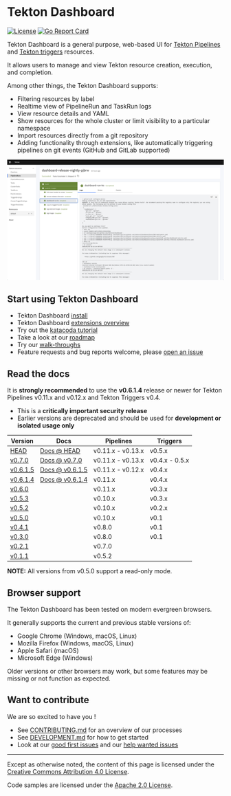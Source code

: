 # Tekton Dashboard

[![License](https://img.shields.io/badge/License-Apache%202.0-blue.svg)](https://github.com/kubernetes/dashboard/blob/master/LICENSE)
[![Go Report Card](https://goreportcard.com/badge/tektoncd/dashboard)](https://goreportcard.com/report/tektoncd/dashboard)

Tekton Dashboard is a general purpose, web-based UI for [Tekton Pipelines](https://github.com/tektoncd/pipeline) and [Tekton triggers](https://github.com/tektoncd/triggers) resources.

It allows users to manage and view Tekton resource creation, execution, and completion.

Among other things, the Tekton Dashboard supports:
- Filtering resources by label
- Realtime view of PipelineRun and TaskRun logs
- View resource details and YAML
- Show resources for the whole cluster or limit visibility to a particular namespace
- Import resources directly from a git repository
- Adding functionality through extensions, like automatically triggering pipelines on git events (GitHub and GitLab supported)

![Dashboard UI workloads page](docs/dashboard-ui.png)

## Start using Tekton Dashboard

- Tekton Dashboard [install](./docs/install.md)
- Tekton Dashboard [extensions overview](./docs/extensions.md)
- Try out the [katacoda tutorial](https://katacoda.com/ncskier/scenarios/tekton-dashboard)
- Take a look at our [roadmap](./roadmap.md)
- Try our [walk-throughs](./docs/walkthrough/README.md)
- Feature requests and bug reports welcome, please [open an issue](https://github.com/tektoncd/dashboard/issues/new/choose)

## Read the docs

It is **strongly recommended** to use the **v0.6.1.4** release or newer for Tekton Pipelines v0.11.x and v0.12.x and Tekton Triggers v0.4.
- This is a **critically important security release**
- Earlier versions are deprecated and should be used for **development or isolated usage only**

| Version | Docs | Pipelines | Triggers |
| ------- | ---- | --------- | -------- |
| [HEAD](./DEVELOPMENT.md) | [Docs @ HEAD](./docs/README.md) | v0.11.x - v0.13.x | v0.5.x |
| [v0.7.0](https://github.com/tektoncd/dashboard/releases/tag/v0.7.0) | [Docs @ v0.7.0](https://github.com/tektoncd/dashboard/tree/v0.7.0/docs) | v0.11.x - v0.13.x | v0.4.x - 0.5.x |
| [v0.6.1.5](https://github.com/tektoncd/dashboard/releases/tag/v0.6.1.5) | [Docs @ v0.6.1.5](https://github.com/tektoncd/dashboard/tree/v0.6.1.5/docs) | v0.11.x - v0.12.x | v0.4.x |
| [v0.6.1.4](https://github.com/tektoncd/dashboard/releases/tag/v0.6.1.4) | [Docs @ v0.6.1.4](https://github.com/tektoncd/dashboard/tree/v0.6.1.4/docs) | v0.11.x | v0.4.x |
| [v0.6.0](https://github.com/tektoncd/dashboard/releases/tag/v0.6.0) | | v0.11.x | v0.3.x |
| [v0.5.3](https://github.com/tektoncd/dashboard/releases/tag/v0.5.3) | | v0.10.x | v0.3.x |
| [v0.5.2](https://github.com/tektoncd/dashboard/releases/tag/v0.5.2) | | v0.10.x | v0.2.x |
| [v0.5.0](https://github.com/tektoncd/dashboard/releases/tag/v0.5.0) | | v0.10.x | v0.1 |
| [v0.4.1](https://github.com/tektoncd/dashboard/releases/tag/v0.4.1) | | v0.8.0 | v0.1 |
| [v0.3.0](https://github.com/tektoncd/dashboard/releases/tag/v0.3.0) | | v0.8.0 | v0.1 |
| [v0.2.1](https://github.com/tektoncd/dashboard/releases/tag/v0.2.1) | | v0.7.0 | |
| [v0.1.1](https://github.com/tektoncd/dashboard/releases/tag/v0.1.1) | | v0.5.2 | |

**NOTE:** All versions from v0.5.0 support a read-only mode.

## Browser support

The Tekton Dashboard has been tested on modern evergreen browsers.

It generally supports the current and previous stable versions of:

- Google Chrome (Windows, macOS, Linux)
- Mozilla Firefox (Windows, macOS, Linux)
- Apple Safari (macOS)
- Microsoft Edge (Windows)

Older versions or other browsers may work, but some features may be missing or not function as expected.

## Want to contribute

We are so excited to have you !

- See [CONTRIBUTING.md](./CONTRIBUTING.md) for an overview of our processes
- See [DEVELOPMENT.md](./DEVELOPMENT.md) for how to get started
- Look at our
  [good first issues](https://github.com/tektoncd/dashboard/issues?q=is%3Aissue+is%3Aopen+label%3A%22good+first+issue%22)
  and our
  [help wanted issues](https://github.com/tektoncd/dashboard/issues?q=is%3Aissue+is%3Aopen+label%3A%22help+wanted%22)

---

Except as otherwise noted, the content of this page is licensed under the [Creative Commons Attribution 4.0 License](https://creativecommons.org/licenses/by/4.0/).

Code samples are licensed under the [Apache 2.0 License](https://www.apache.org/licenses/LICENSE-2.0).
